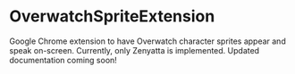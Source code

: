 # OverwatchSpriteExtension
Google Chrome extension to have Overwatch character sprites appear and speak on-screen. Currently, only Zenyatta is implemented.
Updated documentation coming soon!
